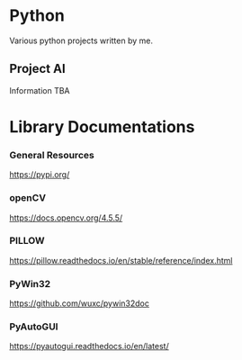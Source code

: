 # Python
Various python projects written by me.

## Project AI
Information TBA

# Library Documentations
### General Resources
https://pypi.org/

### openCV 
https://docs.opencv.org/4.5.5/

### PILLOW
https://pillow.readthedocs.io/en/stable/reference/index.html

### PyWin32
https://github.com/wuxc/pywin32doc

### PyAutoGUI
https://pyautogui.readthedocs.io/en/latest/
